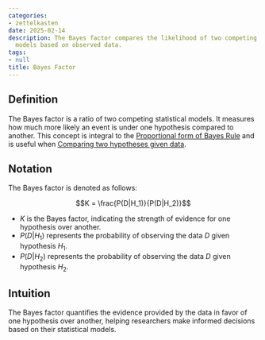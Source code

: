 ```yaml
---
categories:
- zettelkasten
date: 2025-02-14
description: The Bayes factor compares the likelihood of two competing statistical
  models based on observed data.
tags:
- null
title: Bayes Factor
---
```


## Definition

The Bayes factor is a ratio of two competing statistical models. It measures how much more likely an event is under one hypothesis compared to another. This concept is integral to the [Proportional form of Bayes Rule](Proportional%20form%20of%20Bayes%20Rule.md) and is useful when [Comparing two hypotheses given data](Comparing%20two%20hypothesis%20given%20data.md).

## Notation

The Bayes factor is denoted as follows:

$$K = \frac{P(D|H_1)}{P(D|H_2)}$$

- $K$ is the Bayes factor, indicating the strength of evidence for one hypothesis over another.
- $P(D|H_1)$ represents the probability of observing the data $D$ given hypothesis $H_1$.
- $P(D|H_2)$ represents the probability of observing the data $D$ given hypothesis $H_2$.

## Intuition

The Bayes factor quantifies the evidence provided by the data in favor of one hypothesis over another, helping researchers make informed decisions based on their statistical models.
